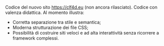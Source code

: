 Codice del nuovo sito https://clf4d.eu (non ancora rilasciato).
Codice con valenza didattica. Al momento illustra:
- Corretta separazione tra stile e semantica;
- Moderna strutturazione dei file CSS;
- Possibilità di costruire siti veloci e ad alta interattività senza ricorrere a framework complessi.
